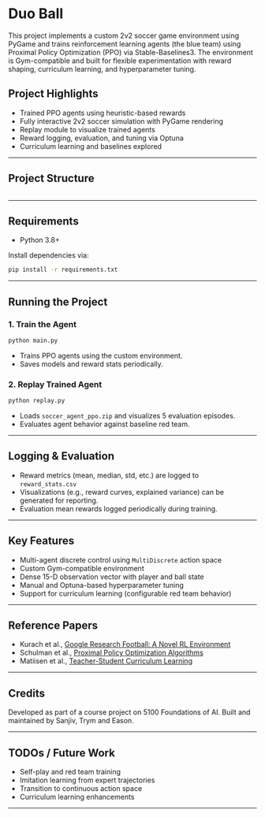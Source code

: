 
# Duo Ball

This project implements a custom 2v2 soccer game environment using PyGame and trains reinforcement learning agents (the blue team) using Proximal Policy Optimization (PPO) via Stable-Baselines3. The environment is Gym-compatible and built for flexible experimentation with reward shaping, curriculum learning, and hyperparameter tuning.

## Project Highlights

- Trained PPO agents using heuristic-based rewards
- Fully interactive 2v2 soccer simulation with PyGame rendering
- Replay module to visualize trained agents
- Reward logging, evaluation, and tuning via Optuna
- Curriculum learning and baselines explored

---

## Project Structure

```
```

---

## Requirements

- Python 3.8+

Install dependencies via:

```bash
pip install -r requirements.txt
```

---

## Running the Project

### 1. Train the Agent

```bash
python main.py
```

- Trains PPO agents using the custom environment.
- Saves models and reward stats periodically.

### 2. Replay Trained Agent

```bash
python replay.py
```

- Loads `soccer_agent_ppo.zip` and visualizes 5 evaluation episodes.
- Evaluates agent behavior against baseline red team.

---

## Logging & Evaluation

- Reward metrics (mean, median, std, etc.) are logged to `reward_stats.csv`
- Visualizations (e.g., reward curves, explained variance) can be generated for reporting.
- Evaluation mean rewards logged periodically during training.

---

## Key Features

- Multi-agent discrete control using `MultiDiscrete` action space
- Custom Gym-compatible environment
- Dense 15-D observation vector with player and ball state
- Manual and Optuna-based hyperparameter tuning
- Support for curriculum learning (configurable red team behavior)

---

## Reference Papers

- Kurach et al., [Google Research Football: A Novel RL Environment](https://arxiv.org/abs/1907.11180)
- Schulman et al., [Proximal Policy Optimization Algorithms](https://arxiv.org/abs/1707.06347)
- Matiisen et al., [Teacher-Student Curriculum Learning](https://arxiv.org/abs/1707.00183)
  
---

## Credits

Developed as part of a course project on 5100 Foundations of AI. Built and maintained by Sanjiv, Trym and Eason.

---

## TODOs / Future Work

- Self-play and red team training
- Imitation learning from expert trajectories
- Transition to continuous action space
- Curriculum learning enhancements

---
